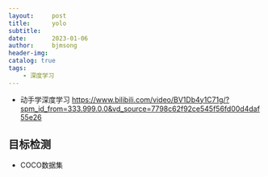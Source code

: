 ```yaml
---
layout:     post
title:      yolo
subtitle:   
date:       2023-01-06
author:     bjmsong
header-img: 
catalog: true
tags:
    - 深度学习
---
```

- 动手学深度学习
https://www.bilibili.com/video/BV1Db4y1C71g/?spm_id_from=333.999.0.0&vd_source=7798c62f92ce545f56fd00d4daf55e26

## 目标检测
- COCO数据集
